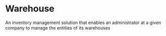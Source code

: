 # Warehouse
An inventory management solution that enables an administrator at a given company to manage the entities of its warehouses
